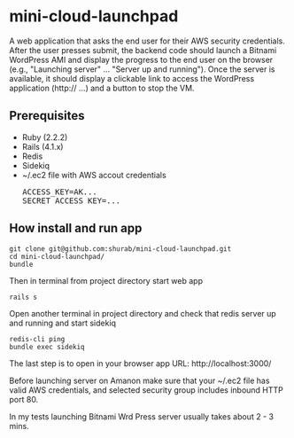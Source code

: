 # mini-cloud-launchpad

A web application that asks the end user for their AWS security credentials. After the user presses submit,
the backend code should launch a Bitnami WordPress AMI and display the progress to the end user on the browser
(e.g., "Launching server" ... "Server up and running").  Once the server is available, it should display a
clickable link to access the WordPress application (http:// ...) and a button to stop the VM.

## Prerequisites

* Ruby (2.2.2)
* Rails (4.1.x)
* Redis
* Sidekiq
* ~/.ec2 file with AWS accout credentials
  <pre>
  ACCESS_KEY=AK...
  SECRET_ACCESS_KEY=...
  </pre>


## How install and run app

```
git clone git@github.com:shurab/mini-cloud-launchpad.git
cd mini-cloud-launchpad/
bundle

```
Then in terminal from project directory start web app

```
rails s
```

Open another terminal in project directory and check that redis server up and running and start sidekiq

```
redis-cli ping
bundle exec sidekiq
```
The last step is to open in your browser app URL: http://localhost:3000/

Before launching server on Amanon make sure that your ~/.ec2 file has valid AWS credentials, and selected security group includes inbound HTTP port 80.

In my tests launching Bitnami Wrd Press server usually takes about 2 - 3 mins.
